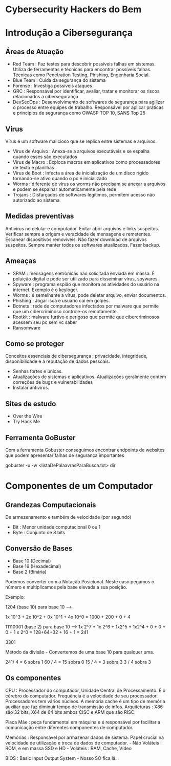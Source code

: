 # Cybersecurity Hackers do Bem

# Introdução a Cibersegurança

## Áreas de Atuação

- Red Team : Faz testes para descobrir possíveis falhas em sistemas. Utiliza de ferramentas e técnicas para encontrar possíveis falhas. Técnicas como Penetration Testing, Phishing, Engenharia Social.
- Blue Team : Cuida da segurança do sistema
- Forense : Investiga possíveis ataques
- GRC : Responsável por identificar, avaliar, tratar e monitorar os riscos relacionados a cibersegurança
- DevSecOps : Desenvolvimento de softwares de segurança para agilizar o processo entre equipes de trabalho. Responsável por aplicar práticas e principios de segurança como OWASP TOP 10, SANS Top 25

## Vírus

Vírus é um software malicioso que se replica entre sistemas e arquivos.

- Vírus de Arquivo : Anexa-se a arquivos executáveis e se espalha quando esses são executados
- Vírus de Macro : Exploca macros em aplicativos como processadores de texto e planilhas
- Vírus de Boot : Infecta a área de inicialização de um disco rígido tornando-se ativo quando o pc é inicializado
- Worms : diferente de vírus os worms não precisam se anexar a arquivos e podem se espalhar automaticamente pela rede
- Trojans : Disfarçados de softwares legítimos, permitem acesso não autorizado ao sistema

## Medidas preventivas

Antivirus no celular e computador. Evitar abrir arquivos e links suspeitos. Verificar sempre a origem e veracidade de mensagens e remetentes. Escanear dispositivos removíveis. Não fazer download de arquivos suspeitos. Sempre manter todos os softwares atualizados. Fazer backup.

## Ameaças

- SPAM : mensagens eletrônicas não solicitada enviada em massa. É poluição digital e pode ser utilizado para disseminar vírus, spywares.
- Spyware : programa espião que monitora as atividades do usuário na internet. Exemplo é o keyloger. 
- Worms : é semelhante a vírus, pode deletar arquivo, enviar documentos. 
- Phishing : Jogar isca e usuário cai em golpes. 
- Botnets : rede de computadores infectados por malware que permite que um cibercriminoso controle-os remotamente.
- Rootkit : malware furtivo e perigoso que permite que cibercriminosos acessem seu pc sem vc saber
- Ransomware

## Como se proteger

Conceitos essenciais de cibersegurança : privacidade, integridade, disponibilidade e a reputação de dados pessoais.

- Senhas fortes e únicas. 
- Atualizações de sistemas e aplicativos. Atualizações geralmente contém correções de bugs e vulnerabilidades
- Instalar antivírus. 
## Sites de estudo

- Over the Wire
- Try Hack Me

## Ferramenta GoBuster

Com a ferramenta Gobuster conseguimos encontrar endpoints de websites que podem apresentar falhas de segurança importantes

gobuster -u <linkdosite> -w <listaDePalaavrasParaBusca.txt> dir

# Componentes de um Computador

## Grandezas Computacionais

De armezenamento e também de velocidade (por segundo)
- Bit : Menor unidade computacional 0 ou 1
- Byte : Conjunto de 8 bits

## Conversão de Bases

- Base 10 (Decimal)
- Base 16 (Hexadecimal)
- Base 2 (Binária)

Podemos converter com a Notação Posicional. Neste caso pegamos o número e multiplicamos pela base elevada a sua posição. 

Exemplo:

1204 (base 10) para base 10 -->

1x 10^3 + 2x 10^2 + 0x 10^1 + 4x 10^0 = 1000 + 200 + 0 + 4

11110001 (base 2) para base 10 -->
1x 2^7 + 1x 2^6 + 1x2^5 + 1x2^4 + 0 + 0 + 0 + 1 x 2^0 = 128+64+32 + 16 + 1 = 241

3301

Método da divisão - Convertemos de uma base 10 para qualquer uma. 

241/ 4 = 6 sobra 1
60 / 4 = 15 sobra 0
15 / 4 = 3 sobra 3
3 / 4 sobra 3

## Os componentes

CPU : Processador do computador, Unidade Central de Processamento. É o cérebro do computador. Frequência é a velocidade de seu processador. Processadores tem vários núcleos. A memória cache é um tipo de memória auxiliar que faz diminuir tempo de transmissão de infos. Arquiteturas : X86 são 32 bits, X64 de 64 bits ambos CISC e ARM que são RISC.

Placa Mãe : peça fundamental em máquina e é responsável por facilitar a comunicação entre diferentes componentes de computador. 

Memórias : Responsável por armazenar dados de sistema. Papel crucial na velocidade de utilização e troca de dados de computador.
        - Não Voláteis :  ROM, e em massa SSD e HD
        - Voláteis : RAM, Cache, Vídeo
        
BIOS : Basic Input Output System - Nosso SO fica lá.

